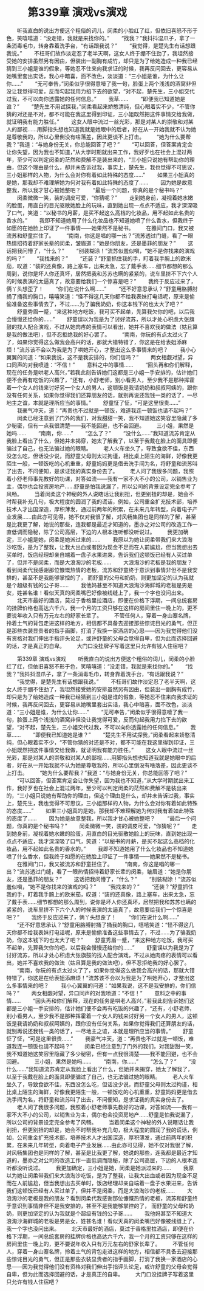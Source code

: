 # 　　第339章 演戏vs演戏
　　听我直白的说出方便这个粗俗的词儿，闵柔的小脸红了红，但依旧喜怒不形于色，笑嘻嘻道：“没走错，我就是来找你的。”
　　“找我？”我抖抖湿爪子，拿了一条消毒毛巾，转身靠着洗手台，“有话跟我说？”
　　“我觉得，是楚先生有话想跟我说。”
　　不枉哥们故作淡定忍了老半天啊，这女人终于绷不住劲了，我坦然接受她的安排虽然另有因由，但装出一副胸有成竹，却只是为了给她造成一种我已经猜到三小姐是谁的假象，等她忍不住来向我求证的时候，我再反问回去，更容易从她嘴里套出实话，我心中暗喜，面不改色，淡淡道：“三小姐是谁，为什么让你……”
　　“无可奉告，”闵柔似乎很得意噎了我一句，脸蛋上两个浅浅的酒窝非但没让我觉得可爱，反而勾起我用力掐下去的欲望，“对不起，楚先生，三小姐交代过我，不可以向你透露她的任何信息。”
　　我草……
　　“即便我已知道她是谁？”
　　“楚先生不用试探我，”闵柔看起来娇憨清纯，但心眼着实不少，“不管你猜的对还是不对，都不可能在我这里得到印证，三小姐既然把这件事情交给我做，就证明我有能力胜任。”
　　这女人眼中流过一丝光彩，那是对某人的崇敬和对某人的鄙视……用脚指头想也知道我就是她眼中的后者，好在从一开始我就不认为她是尊敬我的，所以心里倒没有啥落差，因此更谈不上打击。
　　“她为什么要帮我？”我道：“与她身份无关，你总能回答了吧？”
　　“可以回答，但答案肯定会让你失望，因为我也不知道，”从大学时期就出来工作，我好歹也在社会上混过两年，至少可以判定闵柔的茫然和费解不是装出来的，“三小姐只说她有帮助你的理由，但这个理由是什么，却并未告诉过我，事实上，楚先生，我也觉得不可思议，三小姐那样的人物，为什么会对你有着如此特殊的态度……”
　　如果三小姐真的是她，那我却不难理解她为何对我有着如此特殊的态度了……
　　因为她是故意整我，所以我才甘心被她整吧？
　　“最后一个问题，你真的是个秘书吗？”
　　闵柔微微一笑，装的调皮可爱，“你猜呢？”
　　走到她身前，凝视着她水嫩的脸蛋，用直白的目光驱散她脸上的玩味，直到她出现一点点不适应，我才深深吸了口气，笑道：“以秘书的月薪，是买不起这么高档的化妆品，用不起如此名贵的香水的。”
　　我即不知道她用了什么化妆品也不知道她喷了什么香水，但我终于如愿的在她脸上印证了一件事情——她果然不是秘书。
　　在雅间门口，我又被流苏和舒童拦住了。
　　“南南，你这是唱的哪一出？”流苏透过门缝，看了一眼热情招待着舒家长辈的闵柔，皱眉道：“她是你朋友，还是墨菲的朋友？”
　　这话把我问懵了，“什么？”
　　“别装糊涂！”流苏似羞似嗔，“她不是你找来的演戏的吗？”
　　“我找来的？”
　　“还装？”舒童抓住我的手，盯着我手腕上的欧米茄，叹道：“装的还真像，路上塞车，出来太急，忘了戴手表……细节都想的那么周到，说你是坏人你还真坏，居然把我和苏苏也瞒的紧紧的，说车里挤不下六个人的时候表演的太逼真了，故意要给我们一个惊喜是吧？”
　　我终于反应过来了，俩丫头想歪了！
　　“你们在说什么啊……”
　　“还不好意思承认？”舒童用胳膊肘捅了捅我的胸口，嘻嘻笑道：“怪不得这几天你都不给我表妹打电话呢，原来是偷偷准备这些事情去了，不过……为了骗我奶奶，你这本钱下的也太大了吧？”
　　舒童秀眉一蹙，“来这种地方吃饭，我可买不起单，先算我欠你的吧，以后我会慢慢还给你的……”
　　舒童误以为我是为了讨好流苏，所以才处心积虑大张旗鼓的找人配合演戏，不过从她肉疼的表情可以看出，她并不喜欢我的做法（姑且算是我的做法吧），但不忍拒绝我的好心罢了。
　　“南南，你玩的有点太过火了了，如果你觉得这么做我会高兴的话，那就大错特错了，你这是在给表姐添麻烦！”流苏该不会以为我是为了哄她开心，才整出这么多事情来的吧？
　　我小心翼翼的问道：“如果我说，这不是我安排的，你们信吗？”
　　两女相觑对望，异口同声的对我喷道：“不信！”
　　意料之中的事情……
　　“回头再和你们解释，现在的任务是哄老人高兴，”若我此刻告诉她们这都是三小姐一手安排的，估计她们便不会再有吃饭的兴趣了，“还有，小舒老师，别小看男人，至少我不是那种挥霍着一个女人的钱来讨好另一个女人的男人，这顿饭是我请奶奶和叔叔阿姨的，跟你没有任何关系，如果你觉得我们还算朋友的话，就别再说还我钱一类的话了，一尽地主之谊，本就是理所应当的事情。”
　　舒童怔了怔，“可是这里很贵……”
　　我豪气冲天，道：“再贵也不过就是一顿饭，难道我连一顿饭也请不起吗？”
　　闵柔已经注意到了门外的我们，对我甜甜一笑，我不知道她这笑容里隐藏了多少秘密，但有一点我很清楚——我不能回避，也不会回避。
　　三小姐，果然是她吗……
　　“南南，你……”
　　“怎么了？”
　　“没什么……”我知道流苏肯定从我脸上看出了什么，但她并未揭穿，她太了解我了，以至于我戴在脸上的面具即便骗过了自己，也无法骗过她的眼睛。
　　老人火车坐久了，导致食欲不佳，东西没怎么吃，但话没少说，而舒童父母则太过拘谨，相比桌上陌生的海鲜，好像我更陌生一般，一顿饭吃的心机重重，舒童妈妈更是借去洗手间为名，将舒童和流苏叫了出去，不问便知，是求证我的真实身份去了。
　　老人问了我很多问题，我照着小舒老师事先教好的功课，对答如流——我有一家不大不小的公司，以销售业为主，偶尔也会投资房地产……舒童是怕我说漏了，所以公司的背景设定完全参考了风畅。
　　当着闵柔这个神秘的外人说瞎话让我别扭，但更别扭的却是，她会不时帮我补充几句，极大程度的圆润了我的谎话，例如，公司重金扩充技术部，培养技术人才出国深造，厚积薄发，通过前两年的积累，在未来几年转型，向着电子产业发展……由此亦可见得，她不仅对我很了解，对风畅集团也是同样的了解，甚至是比我更了解，她说的那些，连我都是最近才知道的，墨亦之对公司的改造工作一直低调而隐秘，除了公司高层，下边的人根本连听都没听说过。
　　我更加确定，三小姐是她，闵柔是她派过来的……
　　我原以为她让闵柔带我们来大浪淘沙吃饭，是为了整我，让我大出血或者因为现金不足而在人前尴尬，但当我想出去买单时，饭店经理却亲自端着一盘子水果进来，告诉我们这顿饭已经有人买过单了，但并不是闵柔，而是大浪淘沙的老板……
　　大浪淘沙的老板是我的朋友？看到闵柔代我感谢那位慷慨热情的老板，流苏和舒童终于意识到事情非但不是我安排的，甚至不是我能够掌控的了， 而舒童的父母和奶奶，则更加坚定的认为我就是个超级有钱的公子哥……
　　我他妈甚至不知道大浪淘沙海鲜城的老板是男是女，姓甚名谁！看似天真的闵柔嘴巴好像被线缝上了，我一个字也没问出来。
　　北天市最好的酒店，莫过于香格里拉酒店，即便在价格下浮期，一间总统套房的挂牌价格也高达六千六，我一个月的工资只够在这样的房间里住一晚上的，更不要说年收入只有万元左右的舒家长辈了。
　　不管任何人，穿着一身山寨名牌，拎着土气的背包走进这样的地方，相信都不具备去迎接那些惊诧目光的勇气，但正是那些衣装显贵者的指手画脚，打消了我换一家酒店的心思——因为我觉得他们没有资格对我们伸出手指评头论足，或许舒童的父母会觉得自卑，但为此而选择回避的话，才是真正的自卑。
　　大门口没挂牌子写着这里只允许有钱人住宿吧？

　　第339章 演戏vs演戏
　　听我直白的说出方便这个粗俗的词儿，闵柔的小脸红了红，但依旧喜怒不形于色，笑嘻嘻道：“没走错，我就是来找你的。”
　　“找我？”我抖抖湿爪子，拿了一条消毒毛巾，转身靠着洗手台，“有话跟我说？”
　　“我觉得，是楚先生有话想跟我说。”
　　不枉哥们故作淡定忍了老半天啊，这女人终于绷不住劲了，我坦然接受她的安排虽然另有因由，但装出一副胸有成竹，却只是为了给她造成一种我已经猜到三小姐是谁的假象，等她忍不住来向我求证的时候，我再反问回去，更容易从她嘴里套出实话，我心中暗喜，面不改色，淡淡道：“三小姐是谁，为什么让你……”
　　“无可奉告，”闵柔似乎很得意噎了我一句，脸蛋上两个浅浅的酒窝非但没让我觉得可爱，反而勾起我用力掐下去的欲望，“对不起，楚先生，三小姐交代过我，不可以向你透露她的任何信息。”
　　我草……
　　“即便我已知道她是谁？”
　　“楚先生不用试探我，”闵柔看起来娇憨清纯，但心眼着实不少，“不管你猜的对还是不对，都不可能在我这里得到印证，三小姐既然把这件事情交给我做，就证明我有能力胜任。”
　　这女人眼中流过一丝光彩，那是对某人的崇敬和对某人的鄙视……用脚指头想也知道我就是她眼中的后者，好在从一开始我就不认为她是尊敬我的，所以心里倒没有啥落差，因此更谈不上打击。
　　“她为什么要帮我？”我道：“与她身份无关，你总能回答了吧？”
　　“可以回答，但答案肯定会让你失望，因为我也不知道，”从大学时期就出来工作，我好歹也在社会上混过两年，至少可以判定闵柔的茫然和费解不是装出来的，“三小姐只说她有帮助你的理由，但这个理由是什么，却并未告诉过我，事实上，楚先生，我也觉得不可思议，三小姐那样的人物，为什么会对你有着如此特殊的态度……”
　　如果三小姐真的是她，那我却不难理解她为何对我有着如此特殊的态度了……
　　因为她是故意整我，所以我才甘心被她整吧？
　　“最后一个问题，你真的是个秘书吗？”
　　闵柔微微一笑，装的调皮可爱，“你猜呢？”
　　走到她身前，凝视着她水嫩的脸蛋，用直白的目光驱散她脸上的玩味，直到她出现一点点不适应，我才深深吸了口气，笑道：“以秘书的月薪，是买不起这么高档的化妆品，用不起如此名贵的香水的。”
　　我即不知道她用了什么化妆品也不知道她喷了什么香水，但我终于如愿的在她脸上印证了一件事情——她果然不是秘书。
　　在雅间门口，我又被流苏和舒童拦住了。
　　“南南，你这是唱的哪一出？”流苏透过门缝，看了一眼热情招待着舒家长辈的闵柔，皱眉道：“她是你朋友，还是墨菲的朋友？”
　　这话把我问懵了，“什么？”
　　“别装糊涂！”流苏似羞似嗔，“她不是你找来的演戏的吗？”
　　“我找来的？”
　　“还装？”舒童抓住我的手，盯着我手腕上的欧米茄，叹道：“装的还真像，路上塞车，出来太急，忘了戴手表……细节都想的那么周到，说你是坏人你还真坏，居然把我和苏苏也瞒的紧紧的，说车里挤不下六个人的时候表演的太逼真了，故意要给我们一个惊喜是吧？”
　　我终于反应过来了，俩丫头想歪了！
　　“你们在说什么啊……”
　　“还不好意思承认？”舒童用胳膊肘捅了捅我的胸口，嘻嘻笑道：“怪不得这几天你都不给我表妹打电话呢，原来是偷偷准备这些事情去了，不过……为了骗我奶奶，你这本钱下的也太大了吧？”
　　舒童秀眉一蹙，“来这种地方吃饭，我可买不起单，先算我欠你的吧，以后我会慢慢还给你的……”
　　舒童误以为我是为了讨好流苏，所以才处心积虑大张旗鼓的找人配合演戏，不过从她肉疼的表情可以看出，她并不喜欢我的做法（姑且算是我的做法吧），但不忍拒绝我的好心罢了。
　　“南南，你玩的有点太过火了了，如果你觉得这么做我会高兴的话，那就大错特错了，你这是在给表姐添麻烦！”流苏该不会以为我是为了哄她开心，才整出这么多事情来的吧？
　　我小心翼翼的问道：“如果我说，这不是我安排的，你们信吗？”
　　两女相觑对望，异口同声的对我喷道：“不信！”
　　意料之中的事情……
　　“回头再和你们解释，现在的任务是哄老人高兴，”若我此刻告诉她们这都是三小姐一手安排的，估计她们便不会再有吃饭的兴趣了，“还有，小舒老师，别小看男人，至少我不是那种挥霍着一个女人的钱来讨好另一个女人的男人，这顿饭是我请奶奶和叔叔阿姨的，跟你没有任何关系，如果你觉得我们还算朋友的话，就别再说还我钱一类的话了，一尽地主之谊，本就是理所应当的事情。”
　　舒童怔了怔，“可是这里很贵……”
　　我豪气冲天，道：“再贵也不过就是一顿饭，难道我连一顿饭也请不起吗？”
　　闵柔已经注意到了门外的我们，对我甜甜一笑，我不知道她这笑容里隐藏了多少秘密，但有一点我很清楚——我不能回避，也不会回避。
　　三小姐，果然是她吗……
　　“南南，你……”
　　“怎么了？”
　　“没什么……”我知道流苏肯定从我脸上看出了什么，但她并未揭穿，她太了解我了，以至于我戴在脸上的面具即便骗过了自己，也无法骗过她的眼睛。
　　老人火车坐久了，导致食欲不佳，东西没怎么吃，但话没少说，而舒童父母则太过拘谨，相比桌上陌生的海鲜，好像我更陌生一般，一顿饭吃的心机重重，舒童妈妈更是借去洗手间为名，将舒童和流苏叫了出去，不问便知，是求证我的真实身份去了。
　　老人问了我很多问题，我照着小舒老师事先教好的功课，对答如流——我有一家不大不小的公司，以销售业为主，偶尔也会投资房地产……舒童是怕我说漏了，所以公司的背景设定完全参考了风畅。
　　当着闵柔这个神秘的外人说瞎话让我别扭，但更别扭的却是，她会不时帮我补充几句，极大程度的圆润了我的谎话，例如，公司重金扩充技术部，培养技术人才出国深造，厚积薄发，通过前两年的积累，在未来几年转型，向着电子产业发展……由此亦可见得，她不仅对我很了解，对风畅集团也是同样的了解，甚至是比我更了解，她说的那些，连我都是最近才知道的，墨亦之对公司的改造工作一直低调而隐秘，除了公司高层，下边的人根本连听都没听说过。
　　我更加确定，三小姐是她，闵柔是她派过来的……
　　我原以为她让闵柔带我们来大浪淘沙吃饭，是为了整我，让我大出血或者因为现金不足而在人前尴尬，但当我想出去买单时，饭店经理却亲自端着一盘子水果进来，告诉我们这顿饭已经有人买过单了，但并不是闵柔，而是大浪淘沙的老板……
　　大浪淘沙的老板是我的朋友？看到闵柔代我感谢那位慷慨热情的老板，流苏和舒童终于意识到事情非但不是我安排的，甚至不是我能够掌控的了， 而舒童的父母和奶奶，则更加坚定的认为我就是个超级有钱的公子哥……
　　我他妈甚至不知道大浪淘沙海鲜城的老板是男是女，姓甚名谁！看似天真的闵柔嘴巴好像被线缝上了，我一个字也没问出来。
　　北天市最好的酒店，莫过于香格里拉酒店，即便在价格下浮期，一间总统套房的挂牌价格也高达六千六，我一个月的工资只够在这样的房间里住一晚上的，更不要说年收入只有万元左右的舒家长辈了。
　　不管任何人，穿着一身山寨名牌，拎着土气的背包走进这样的地方，相信都不具备去迎接那些惊诧目光的勇气，但正是那些衣装显贵者的指手画脚，打消了我换一家酒店的心思——因为我觉得他们没有资格对我们伸出手指评头论足，或许舒童的父母会觉得自卑，但为此而选择回避的话，才是真正的自卑。
　　大门口没挂牌子写着这里只允许有钱人住宿吧？
